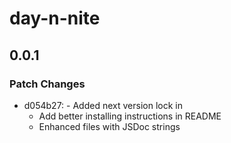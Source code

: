 # day-n-nite

## 0.0.1

### Patch Changes

- d054b27: - Added next version lock in
  - Add better installing instructions in README
  - Enhanced files with JSDoc strings
